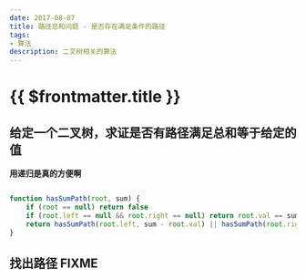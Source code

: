 ```yaml
---
date: 2017-08-07
title: 路径总和问题 - 是否存在满足条件的路径
tags:
- 算法
description: 二叉树相关的算法 
---
```

# {{ $frontmatter.title }}

## 给定一个二叉树，求证是否有路径满足总和等于给定的值  
**用递归是真的方便啊**


```js

function hasSumPath(root, sum) {
    if (root == null) return false
    if (root.left == null && root.right == null) return root.val == sum
    return hasSumPath(root.left, sum - root.val) || hasSumPath(root.right, sum - root.val)
}

```

## 找出路径 FIXME
